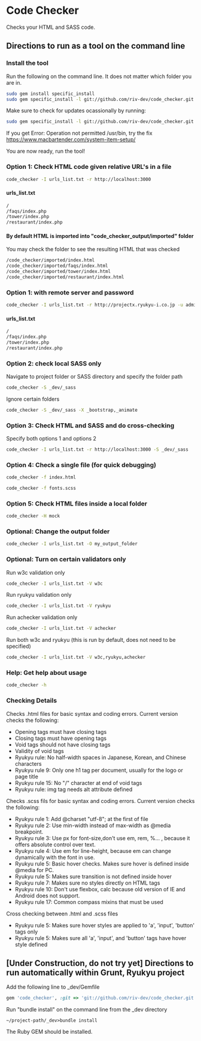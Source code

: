 # Code Checker
Checks your HTML and SASS code.

## Directions to run as a tool on the command line
### Install the tool
Run the following on the command line.  It does not matter which folder you are in.
```bash
sudo gem install specific_install
sudo gem specific_install -l git://github.com/riv-dev/code_checker.git
```

Make sure to check for updates ocassionally by running:
```bash
sudo gem specific_install -l git://github.com/riv-dev/code_checker.git
```

If you get Error: Operation not permitted /usr/bin, try the fix
https://www.macbartender.com/system-item-setup/

You are now ready, run the tool!

###  Option 1: Check HTML code given relative URL's in a file
```bash
code_checker -I urls_list.txt -r http://localhost:3000
```

#### urls_list.txt
```bash
/
/faqs/index.php
/tower/index.php
/restaurant/index.php
```

#### By default HTML is imported into "code_checker_output/imported" folder
You may check the folder to see the resulting HTML that was checked
```bash
/code_checker/imported/index.html
/code_checker/imported/faqs/index.html
/code_checker/imported/tower/index.html
/code_checker/imported/restaurant/index.html
```

### Option 1: with remote server and password
```bash
code_checker -I urls_list.txt -r http://projectx.ryukyu-i.co.jp -u admin -p my_password
```

#### urls_list.txt
```bash
/
/faqs/index.php
/tower/index.php
/restaurant/index.php
```

### Option 2: check local SASS only
Navigate to project folder or SASS directory and specify the folder path
```bash
code_checker -S _dev/_sass
```

Ignore certain folders
```bash
code_checker -S _dev/_sass -X _bootstrap,_animate
```

### Option 3: Check HTML and SASS and do cross-checking
Specify both options 1 and options 2
```bash
code_checker -I urls_list.txt -r http://localhost:3000 -S _dev/_sass
```

### Option 4: Check a single file (for quick debugging)
```bash
code_checker -f index.html
```

```bash
code_checker -f fonts.scss
```

### Option 5: Check HTML files inside a local folder
```bash
code_checker -H mock
```

### Optional: Change the output folder
```bash
code_checker -I urls_list.txt -O my_output_folder
```

### Optional: Turn on certain validators only
Run w3c validation only
```bash
code_checker -I urls_list.txt -V w3c
```

Run ryukyu validation only
```bash
code_checker -I urls_list.txt -V ryukyu
```

Run achecker validation only
```bash
code_checker -I urls_list.txt -V achecker
```

Run both w3c and ryukyu (this is run by default, does not need to be specified)
```bash
code_checker -I urls_list.txt -V w3c,ryukyu,achecker
```

### Help: Get help about usage
```bash
code_checker -h
```

### Checking Details
Checks .html files for basic syntax and coding errors.  Current version checks the following:
- Opening tags must have closing tags
- Closing tags must have opening tags
- Void tags should not have closing tags
- Validity of void tags
- Ryukyu rule: No half-width spaces in Japanese, Korean, and Chinese characters
- Ryukyu rule 9: Only one h1 tag per document, usually for the logo or page title
- Ryukyu rule 15: No "/" character at end of void tags
- Ryukyu rule: img tag needs alt attribute defined

Checks .scss fils for basic syntax and coding errors.  Current version checks the following:
- Ryukyu rule 1: Add @charset "utf-8"; at the first of file
- Ryukyu rule 2: Use min-width instead of max-width as @media breakpoint.
- Ryukyu rule 3: Use px for font-size,don't use em, rem, %... , because it offers absolute control over text.
- Ryukyu rule 4: Use em for line-height, because em can change dynamically with the font in use.
- Ryukyu rule 5: Basic hover checks.  Makes sure hover is defined inside @media for PC.
- Ryukyu rule 5: Makes sure transition is not defined inside hover
- Ryukyu rule 7: Makes sure no styles directly on HTML tags
- Ryukyu rule 10: Don't use flexbox, calc because old version of IE and Android does not support.
- Ryukyu rule 17: Common compass mixins that must be used

Cross checking between .html and .scss files
- Ryukyu rule 5: Makes sure hover styles are applied to 'a', 'input', 'button' tags only
- Ryukyu rule 5: Makes sure all 'a', 'input', and 'button' tags have hover style defined


## [Under Construction, do not try yet] Directions to run automatically within Grunt, Ryukyu project
Add the following line to _dev/Gemfile
```ruby
gem 'code_checker', :git => 'git://github.com/riv-dev/code_checker.git'
```

Run "bundle install" on the command line from the _dev directory
```
~/project-path/_dev>bundle install
```

The Ruby GEM should be installed.
